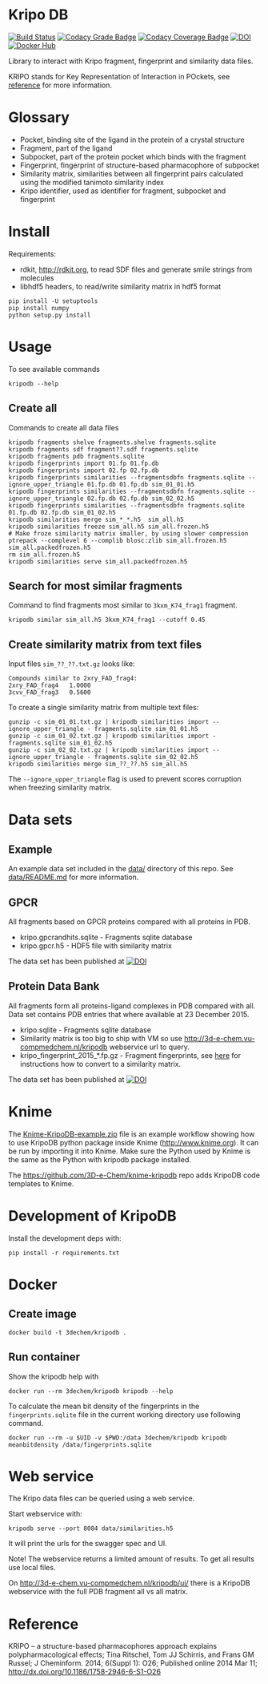 # Kripo DB

[![Build Status](https://travis-ci.org/3D-e-Chem/kripodb.svg?branch=master)](https://travis-ci.org/3D-e-Chem/kripodb)
[![Codacy Grade Badge ](https://api.codacy.com/project/badge/Grade/4878758675a0402bb75019672fa6e45c)](https://www.codacy.com/app/3D-e-Chem/kripodb?utm_source=github.com&amp;utm_medium=referral&amp;utm_content=3D-e-Chem/kripodb&amp;utm_campaign=Badge_Grade)
[![Codacy Coverage Badge](https://api.codacy.com/project/badge/Coverage/4878758675a0402bb75019672fa6e45c)](https://www.codacy.com/app/3D-e-Chem/kripodb?utm_source=github.com&amp;utm_medium=referral&amp;utm_content=3D-e-Chem/kripodb&amp;utm_campaign=Badge_Coverage)
[![DOI](https://zenodo.org/badge/19641/3D-e-Chem/kripodb.svg)](https://zenodo.org/badge/latestdoi/19641/3D-e-Chem/kripodb)
[![Docker Hub](https://img.shields.io/badge/docker-ready-blue.svg)](https://hub.docker.com/r/3dechem/kripodb/)

Library to interact with Kripo fragment, fingerprint and similarity data files.

KRIPO stands for Key Representation of Interaction in POckets, see [reference](http://dx.doi.org/10.1186/1758-2946-6-S1-O26) for more information.

# Glossary

* Pocket, binding site of the ligand in the protein of a crystal structure
* Fragment, part of the ligand
* Subpocket, part of the protein pocket which binds with the fragment
* Fingerprint, fingerprint of structure-based pharmacophore of subpocket
* Similarity matrix, similarities between all fingerprint pairs calculated using the modified tanimoto similarity index
* Kripo identifier, used as identifier for fragment, subpocket and fingerprint

# Install

Requirements:

* rdkit, http://rdkit.org, to read SDF files and generate smile strings from molecules
* libhdf5 headers, to read/write similarity matrix in hdf5 format

```
pip install -U setuptools
pip install numpy
python setup.py install
```

# Usage

To see available commands
```
kripodb --help
```

## Create all

Commands to create all data files
```
kripodb fragments shelve fragments.shelve fragments.sqlite
kripodb fragments sdf fragment??.sdf fragments.sqlite
kripodb fragments pdb fragments.sqlite
kripodb fingerprints import 01.fp 01.fp.db
kripodb fingerprints import 02.fp 02.fp.db
kripodb fingerprints similarities --fragmentsdbfn fragments.sqlite --ignore_upper_triangle 01.fp.db 01.fp.db sim_01_01.h5
kripodb fingerprints similarities --fragmentsdbfn fragments.sqlite --ignore_upper_triangle 02.fp.db 02.fp.db sim_02_02.h5
kripodb fingerprints similarities --fragmentsdbfn fragments.sqlite 01.fp.db 02.fp.db sim_01_02.h5
kripodb similarities merge sim_*_*.h5  sim_all.h5
kripodb similarities freeze sim_all.h5 sim_all.frozen.h5
# Make froze similarity matrix smaller, by using slower compression
ptrepack --complevel 6 --complib blosc:zlib sim_all.frozen.h5 sim_all.packedfrozen.h5
rm sim_all.frozen.h5
kripodb similarities serve sim_all.packedfrozen.h5
```

## Search for most similar fragments

Command to find fragments most similar to `3kxm_K74_frag1` fragment.
```
kripodb similar sim_all.h5 3kxm_K74_frag1 --cutoff 0.45
```

## Create similarity matrix from text files

Input files `sim_??_??.txt.gz` looks like:
```
Compounds similar to 2xry_FAD_frag4:
2xry_FAD_frag4   1.0000
3cvv_FAD_frag3   0.5600
```

To create a single similarity matrix from multiple text files:
```
gunzip -c sim_01_01.txt.gz | kripodb similarities import --ignore_upper_triangle - fragments.sqlite sim_01_01.h5
gunzip -c sim_01_02.txt.gz | kripodb similarities import - fragments.sqlite sim_01_02.h5
gunzip -c sim_02_02.txt.gz | kripodb similarities import --ignore_upper_triangle - fragments.sqlite sim_02_02.h5
kripodb similarities merge sim_??_??.h5 sim_all.h5
```

The `--ignore_upper_triangle` flag is used to prevent scores corruption when freezing similarity matrix.

# Data sets

## Example

An example data set included in the [data/](data/) directory of this repo. See [data/README.md](data/README.md) for more information.

## GPCR

All fragments based on GPCR proteins compared with all proteins in PDB.

* kripo.gpcrandhits.sqlite - Fragments sqlite database
* kripo.gpcr.h5 - HDF5 file with similarity matrix

The data set has been published at [![DOI](https://zenodo.org/badge/doi/10.5281/zenodo.50835.svg)](http://dx.doi.org/10.5281/zenodo.50835)

## Protein Data Bank

All fragments form all proteins-ligand complexes in PDB compared with all.
Data set contains PDB entries that where available at 23 December 2015.

* kripo.sqlite - Fragments sqlite database
* Similarity matrix is too big to ship with VM so use http://3d-e-chem.vu-compmedchem.nl/kripodb webservice url to query.
* kripo_fingerprint_2015_*.fp.gz - Fragment fingerprints, see [here](#create-similarity-matrix-from-text-files) for instructions how to convert to a similarity matrix.

The data set has been published at [![DOI](https://zenodo.org/badge/doi/10.5281/zenodo.55254.svg)](http://dx.doi.org/10.5281/zenodo.55254)

# Knime

The [Knime-KripoDB-example.zip](https://github.com/3D-e-Chem/knime-kripodb/blob/master/examples/Knime-KripoDB-example.zip) file is an example workflow showing how to use KripoDB python package inside Knime (http://www.knime.org).
It can be run by importing it into Knime.
Make sure the Python used by Knime is the same as the Python with kripodb package installed.

The https://github.com/3D-e-Chem/knime-kripodb repo adds KripoDB code templates to Knime.

# Development of KripoDB

Install the development deps with:
```
pip install -r requirements.txt
```

# Docker

## Create image

```
docker build -t 3dechem/kripodb .
```

## Run container

Show the kripodb help with
```
docker run --rm 3dechem/kripodb kripodb --help
```

To calculate the mean bit density of the fingerprints in the `fingerprints.sqlite` file in the current working directory use following command.
```
docker run --rm -u $UID -v $PWD:/data 3dechem/kripodb kripodb meanbitdensity /data/fingerprints.sqlite
```

# Web service

The Kripo data files can be queried using a web service.

Start webservice with:
```
kripodb serve --port 8084 data/similarities.h5
```
It will print the urls for the swagger spec and UI.

Note! The webservice returns a limited amount of results. To get all results use local files.

On http://3d-e-chem.vu-compmedchem.nl/kripodb/ui/ there is a KripoDB webservice with the full PDB fragment all vs all matrix.

# Reference

KRIPO – a structure-based pharmacophores approach explains polypharmacological effects;
Tina Ritschel, Tom JJ Schirris, and Frans GM Russel; J Cheminform. 2014; 6(Suppl 1): O26;
Published online 2014 Mar 11; http://dx.doi.org/10.1186/1758-2946-6-S1-O26
